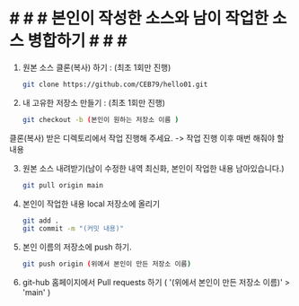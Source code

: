 # # # # 본인이 작성한 소스와 남이 작업한 소스 병합하기 # # # #
1. 원본 소스 클론(복사) 하기 : (최초 1회만 진행)
   ```bash
   git clone https://github.com/CEB79/hello01.git

2. 내 고유한 저장소 만들기 : (최초 1회만 진행)
   ```bash
   git checkout -b (본인이 원하는 저장소 이름 )
클론(복사) 받은 디렉토리에서 작업 진행해 주세요.
-> 작업 진행 이후 매번 해줘야 할 내용

3. 원본 소스 내려받기(남이 수정한 내역 최신화, 본인이 작업한 내용 남아있습니다.)
   ```bash
   git pull origin main

4. 본인이 작업한 내용 local 저장소에 올리기
   ```bash
   git add .
   git commit -m "(커밋 내용)"
   
5. 본인 이름의 저장소에 push 하기.
   ```bash
   git push origin (위에서 본인이 만든 저장소 이름)
   
6. git-hub 홈페이지에서 Pull requests 하기 ( '(위에서 본인이 만든 저장소 이름)' > 'main' )
